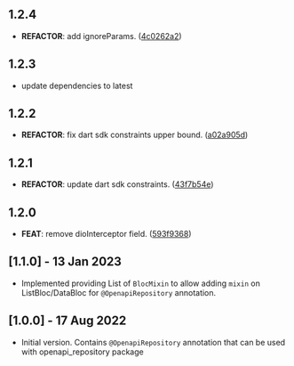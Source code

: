## 1.2.4

 - **REFACTOR**: add ignoreParams. ([4c0262a2](https://github.com/djangoflow/list_bloc/commit/4c0262a249c7361e8740b5102ef8d0a41403e2a1))

## 1.2.3

 - update dependencies to latest

## 1.2.2

 - **REFACTOR**: fix dart sdk constraints upper bound. ([a02a905d](https://github.com/djangoflow/list_bloc/commit/a02a905d22afb449492cd7830cf19173e5e4057a))

## 1.2.1

 - **REFACTOR**: update dart sdk constraints. ([43f7b54e](https://github.com/djangoflow/list_bloc/commit/43f7b54ea5e1e5cde5981683c00005222c3ad86e))

## 1.2.0

 - **FEAT**: remove dioInterceptor field. ([593f9368](https://github.com/djangoflow/list_bloc/commit/593f9368f1927ad6803f0d147992feff3e582151))

## [1.1.0] - 13 Jan 2023

- Implemented providing List of `BlocMixin` to allow adding `mixin` on ListBloc/DataBloc for `@OpenapiRepository` annotation.

## [1.0.0] - 17 Aug 2022

- Initial version. Contains `@OpenapiRepository` annotation that can be used with openapi_repository package
